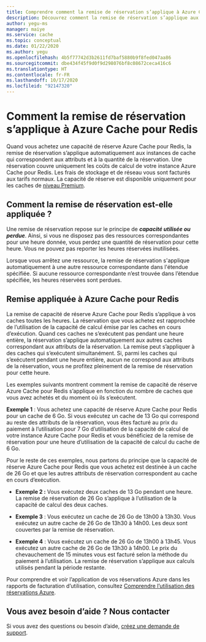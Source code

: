 ```yaml
---
title: Comprendre comment la remise de réservation s’applique à Azure Cache pour Redis | Microsoft Docs
description: Découvrez comment la remise de réservation s’applique aux instances Azure Cache pour Redis.
author: yegu-ms
manager: maiye
ms.service: cache
ms.topic: conceptual
ms.date: 01/22/2020
ms.author: yegu
ms.openlocfilehash: 4b5f77742d3b2611fd7baf5880b9f8fed047aa86
ms.sourcegitcommit: dbe434f45f9d0f9d298076bf8c08672ceca416c6
ms.translationtype: HT
ms.contentlocale: fr-FR
ms.lasthandoff: 10/17/2020
ms.locfileid: "92147320"
---
```

# <a name="how-the-reservation-discount-is-applied-to-azure-cache-for-redis"></a>Comment la remise de réservation s’applique à Azure Cache pour Redis

Quand vous achetez une capacité de réserve Azure Cache pour Redis, la remise de réservation s’applique automatiquement aux instances de cache qui correspondent aux attributs et à la quantité de la réservation. Une réservation couvre uniquement les coûts de calcul de votre instance Azure Cache pour Redis. Les frais de stockage et de réseau vous sont facturés aux tarifs normaux. La capacité de réserve est disponible uniquement pour les caches de [niveau Premium](//azure/azure-cache-for-redis/quickstart-create-redis).

## <a name="how-reservation-discount-is-applied"></a>Comment la remise de réservation est-elle appliquée ?

Une remise de réservation repose sur le principe de ***capacité utilisée ou perdue***. Ainsi, si vous ne disposez pas des ressources correspondantes pour une heure donnée, vous perdez une quantité de réservation pour cette heure. Vous ne pouvez pas reporter les heures réservées inutilisées.

Lorsque vous arrêtez une ressource, la remise de réservation s'applique automatiquement à une autre ressource correspondante dans l'étendue spécifiée. Si aucune ressource correspondante n’est trouvée dans l’étendue spécifiée, les heures réservées sont perdues.

## <a name="discount-applied-to-azure-cache-for-redis"></a>Remise appliquée à Azure Cache pour Redis

La remise de capacité de réserve Azure Cache pour Redis s’applique à vos caches toutes les heures. La réservation que vous achetez est rapprochée de l’utilisation de la capacité de calcul émise par les caches en cours d’exécution. Quand ces caches ne s’exécutent pas pendant une heure entière, la réservation s’applique automatiquement aux autres caches correspondant aux attributs de la réservation. La remise peut s’appliquer à des caches qui s’exécutent simultanément. Si, parmi les caches qui s’exécutent pendant une heure entière, aucun ne correspond aux attributs de la réservation, vous ne profitez pleinement de la remise de réservation pour cette heure.

Les exemples suivants montrent comment la remise de capacité de réserve Azure Cache pour Redis s’applique en fonction du nombre de caches que vous avez achetés et du moment où ils s’exécutent.

**Exemple 1** : Vous achetez une capacité de réserve Azure Cache pour Redis pour un cache de 6 Go. Si vous exécutez un cache de 13 Go qui correspond au reste des attributs de la réservation, vous êtes facturé au prix du paiement à l’utilisation pour 7 Go d’utilisation de la capacité de calcul de votre instance Azure Cache pour Redis et vous bénéficiez de la remise de réservation pour une heure d’utilisation de la capacité de calcul du cache de 6 Go.

Pour le reste de ces exemples, nous partons du principe que la capacité de réserve Azure Cache pour Redis que vous achetez est destinée à un cache de 26 Go et que les autres attributs de réservation correspondent au cache en cours d’exécution.

* **Exemple 2 :** Vous exécutez deux caches de 13 Go pendant une heure. La remise de réservation de 26 Go s’applique à l’utilisation de la capacité de calcul des deux caches.

* **Exemple 3** : Vous exécutez un cache de 26 Go de 13h00 à 13h30. Vous exécutez un autre cache de 26 Go de 13h30 à 14h00. Les deux sont couvertes par la remise de réservation.

* **Exemple 4** : Vous exécutez un cache de 26 Go de 13h00 à 13h45. Vous exécutez un autre cache de 26 Go de 13h30 à 14h00. Le prix du chevauchement de 15 minutes vous est facturé selon la méthode du paiement à l’utilisation. La remise de réservation s’applique aux calculs utilisés pendant la période restante.

Pour comprendre et voir l’application de vos réservations Azure dans les rapports de facturation d’utilisation, consultez [Comprendre l’utilisation des réservations Azure](./understand-reserved-instance-usage-ea.md).

## <a name="need-help-contact-us"></a>Vous avez besoin d’aide ? Nous contacter
Si vous avez des questions ou besoin d’aide, [créez une demande de support](https://go.microsoft.com/fwlink/?linkid=2083458).